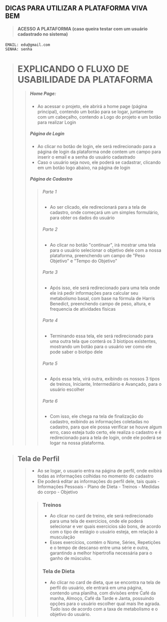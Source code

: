 ## DICAS PARA UTILIZAR A PLATAFORMA VIVA BEM

> #### ACESSO A PLATAFORMA (caso queira testar com um usuário cadastrado no sistema)
```
EMAIL: edu@gmail.com
SENHA: senha
```

> # EXPLICANDO O FLUXO DE USABILIDADE DA PLATAFORMA
>> ##### Home Page:
>> - Ao acessar o projeto, ele abrirá a home page (página principal), contendo um botão para se logar, juntamente com um cabeçalho, contendo a Logo do projeto e um botão para realizar Login
>> ##### Página de Login
>> - Ao clicar no botão de login, ele será redirecionado para a página de login da plataforma onde contem um campo para inserir o email e a senha do usuário cadastrado
>> - Caso o usuário seja novo, ele poderá se cadastrar, clicando em um botão logo abaixo, na página de login
>> ##### Página de Cadastro
>>> ###### Parte 1 
>>> - Ao ser clicado, ele redirecionará para a tela de cadastro, onde começará um um simples formulário, para obter os dados do usuário
>>> ###### Parte 2
>>> - Ao clicar no botão "continuar", irá mostrar uma tela para o usuário selecionar o objetivo dele com a nossa plataforma, preenchendo um campo de "Peso Objetivo" e "Tempo do Objetivo"
>>> ###### Parte 3
>>> - Após isso, ele será redirecionado para uma tela onde ele irá pedir informações para calcular seu metabolismo basal, com base na fórmula de Harris Benedict, preenchendo campo de peso, altura, e frequencia de atividades físicas
>>> ###### Parte 4
>>> - Terminando essa tela, ele será redirecionado para uma outra tela que conterá os 3 biotipos existentes, mostrando um botão para o usuário ver como ele pode saber o biotipo dele
>>> ###### Parte 5
>>> - Após essa tela, virá outra, exibindo os nossos 3 tipos de treinos, Iniciante, Intermediário e Avançado, para o usuário escolher
>>> ###### Parte 6
>>> - Com isso, ele chega na tela de finalização do cadastro, exibindo as informações coletadas no cadastro, para que ele possa verificar se houve algum erro, caso esteja tudo certo, ele realiza o cadastro e é redirecionado para a tela de login, onde ele poderá se logar na nossa plataforma.

> ## Tela de Perfil
>> - Ao se logar, o usuario entra na página de perfil, onde exibirá todas as informações colhidas no momento do cadastro
>> - Ele poderá editar as informações do perfil dele, tais quais - Informações Pessoais - Plano de Dieta - Treinos - Medidas do corpo - Objetivo
>>> ### Treinos
>>> - Ao clicar no card de treino, ele será redirecionado para uma tela de exercicios, onde ele poderá selecionar e ver quais exercicios são bons, de acordo com o tipo de estágio o usuário esteja, em relação à musculação
>>> - Esses exercícios, contém o Nome, Séries, Repetições e o tempo de descanso entre uma série e outra, garantindo a melhor hipertrofia necessária para o ganho de músculos.
>>> ### Tela de Dieta
>>> - Ao clicar no card de dieta, que se encontra na tela de perfil do usuário, ele entrará em uma página, contendo uma planilha, com divisões entre Café da manha, Almoço, Café da Tarde e Janta, possuindo opções para o usuário escolher qual mais lhe agrada. Tudo isso de acordo com a taxa de metabolismo e o objetivo do usuário.
